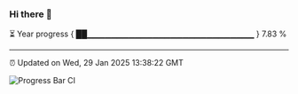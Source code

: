 ### Hi there 👋

⏳ Year progress { ██▁▁▁▁▁▁▁▁▁▁▁▁▁▁▁▁▁▁▁▁▁▁▁▁▁▁▁▁ } 7.83 %

---

⏰ Updated on Wed, 29 Jan 2025 13:38:22 GMT

![Progress Bar CI](https://github.com/IshwaranRudhara/GIT-ACTION/workflows/Progress%20Bar%20CI/badge.svg)
